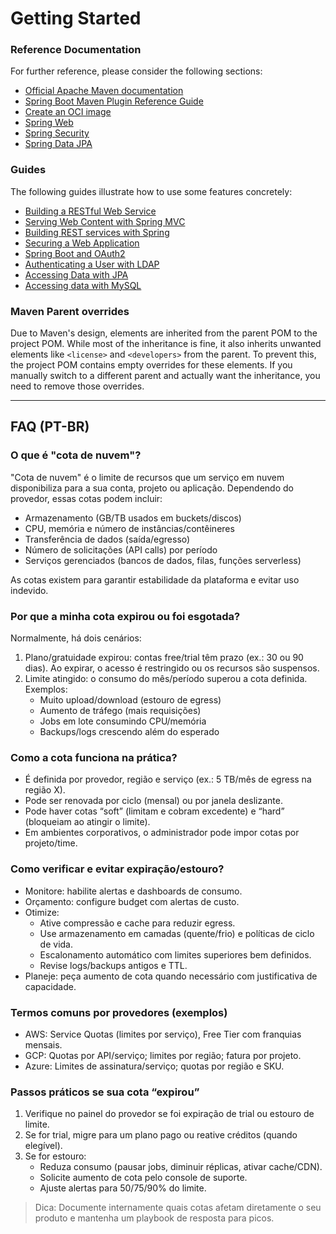 # Getting Started

### Reference Documentation
For further reference, please consider the following sections:

* [Official Apache Maven documentation](https://maven.apache.org/guides/index.html)
* [Spring Boot Maven Plugin Reference Guide](https://docs.spring.io/spring-boot/4.0.0-M3/maven-plugin)
* [Create an OCI image](https://docs.spring.io/spring-boot/4.0.0-M3/maven-plugin/build-image.html)
* [Spring Web](https://docs.spring.io/spring-boot/4.0.0-M3/reference/web/servlet.html)
* [Spring Security](https://docs.spring.io/spring-boot/4.0.0-M3/reference/web/spring-security.html)
* [Spring Data JPA](https://docs.spring.io/spring-boot/4.0.0-M3/reference/data/sql.html#data.sql.jpa-and-spring-data)

### Guides
The following guides illustrate how to use some features concretely:

* [Building a RESTful Web Service](https://spring.io/guides/gs/rest-service/)
* [Serving Web Content with Spring MVC](https://spring.io/guides/gs/serving-web-content/)
* [Building REST services with Spring](https://spring.io/guides/tutorials/rest/)
* [Securing a Web Application](https://spring.io/guides/gs/securing-web/)
* [Spring Boot and OAuth2](https://spring.io/guides/tutorials/spring-boot-oauth2/)
* [Authenticating a User with LDAP](https://spring.io/guides/gs/authenticating-ldap/)
* [Accessing Data with JPA](https://spring.io/guides/gs/accessing-data-jpa/)
* [Accessing data with MySQL](https://spring.io/guides/gs/accessing-data-mysql/)

### Maven Parent overrides

Due to Maven's design, elements are inherited from the parent POM to the project POM.
While most of the inheritance is fine, it also inherits unwanted elements like `<license>` and `<developers>` from the parent.
To prevent this, the project POM contains empty overrides for these elements.
If you manually switch to a different parent and actually want the inheritance, you need to remove those overrides.

---

## FAQ (PT-BR)

### O que é "cota de nuvem"?
"Cota de nuvem" é o limite de recursos que um serviço em nuvem disponibiliza para a sua conta, projeto ou aplicação. Dependendo do provedor, essas cotas podem incluir:
- Armazenamento (GB/TB usados em buckets/discos)
- CPU, memória e número de instâncias/contêineres
- Transferência de dados (saída/egresso)
- Número de solicitações (API calls) por período
- Serviços gerenciados (bancos de dados, filas, funções serverless)

As cotas existem para garantir estabilidade da plataforma e evitar uso indevido.

### Por que a minha cota expirou ou foi esgotada?
Normalmente, há dois cenários:
1) Plano/gratuidade expirou: contas free/trial têm prazo (ex.: 30 ou 90 dias). Ao expirar, o acesso é restringido ou os recursos são suspensos.
2) Limite atingido: o consumo do mês/período superou a cota definida. Exemplos:
   - Muito upload/download (estouro de egress)
   - Aumento de tráfego (mais requisições)
   - Jobs em lote consumindo CPU/memória
   - Backups/logs crescendo além do esperado

### Como a cota funciona na prática?
- É definida por provedor, região e serviço (ex.: 5 TB/mês de egress na região X).
- Pode ser renovada por ciclo (mensal) ou por janela deslizante.
- Pode haver cotas “soft” (limitam e cobram excedente) e “hard” (bloqueiam ao atingir o limite).
- Em ambientes corporativos, o administrador pode impor cotas por projeto/time.

### Como verificar e evitar expiração/estouro?
- Monitore: habilite alertas e dashboards de consumo.
- Orçamento: configure budget com alertas de custo.
- Otimize:
  - Ative compressão e cache para reduzir egress.
  - Use armazenamento em camadas (quente/frio) e políticas de ciclo de vida.
  - Escalonamento automático com limites superiores bem definidos.
  - Revise logs/backups antigos e TTL.
- Planeje: peça aumento de cota quando necessário com justificativa de capacidade.

### Termos comuns por provedores (exemplos)
- AWS: Service Quotas (limites por serviço), Free Tier com franquias mensais.
- GCP: Quotas por API/serviço; limites por região; fatura por projeto.
- Azure: Limites de assinatura/serviço; quotas por região e SKU.

### Passos práticos se sua cota “expirou”
1) Verifique no painel do provedor se foi expiração de trial ou estouro de limite.
2) Se for trial, migre para um plano pago ou reative créditos (quando elegível).
3) Se for estouro:
   - Reduza consumo (pausar jobs, diminuir réplicas, ativar cache/CDN).
   - Solicite aumento de cota pelo console de suporte.
   - Ajuste alertas para 50/75/90% do limite.

> Dica: Documente internamente quais cotas afetam diretamente o seu produto e mantenha um playbook de resposta para picos.

